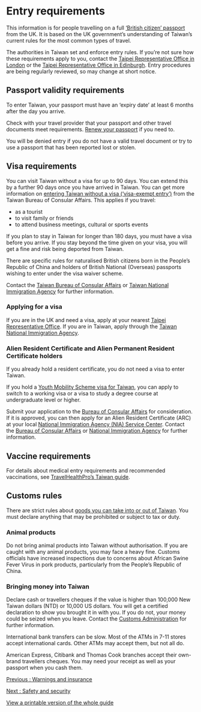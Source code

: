 # Entry requirements

This information is for people travelling on a full [‘British citizen’ passport](https://www.gov.uk/types-of-british-nationality) from the UK. It is based on the UK government’s understanding of Taiwan’s current rules for the most common types of travel.

The authorities in Taiwan set and enforce entry rules. If you’re not sure how these requirements apply to you, contact the [Taipei Representative Office in London](https://www.roc-taiwan.org/uk_en/index.html) or the [Taipei Representative Office in Edinburgh](https://www.roc-taiwan.org/ukedi_en/index.html). Entry procedures are being regularly reviewed, so may change at short notice.

## Passport validity requirements

To enter Taiwan, your passport must have an ‘expiry date’ at least 6 months after the day you arrive.

Check with your travel provider that your passport and other travel documents meet requirements. [Renew your passport](https://www.gov.uk/renew-adult-passport/renew) if you need to.

You will be denied entry if you do not have a valid travel document or try to use a passport that has been reported lost or stolen.

## Visa requirements

You can visit Taiwan without a visa for up to 90 days. You can extend this by a further 90 days once you have arrived in Taiwan. You can get more information on [entering Taiwan without a visa (‘visa-exempt entry’)](https://www.boca.gov.tw/cp-149-4486-7785a-2.html) from the Taiwan Bureau of Consular Affairs. This applies if you travel:

* as a tourist
* to visit family or friends
* to attend business meetings, cultural or sports events

If you plan to stay in Taiwan for longer than 180 days, you must have a visa before you arrive. If you stay beyond the time given on your visa, you will get a fine and risk being deported from Taiwan.

There are specific rules for naturalised British citizens born in the People’s Republic of China and holders of British National (Overseas) passports wishing to enter under the visa waiver scheme.

Contact the [Taiwan Bureau of Consular Affairs](https://www.boca.gov.tw/mp-2.html) or [Taiwan National Immigration Agency](https://www.immigration.gov.tw/5475/) for further information.

### Applying for a visa

If you are in the UK and need a visa, apply at your nearest [Taipei Representative Office](https://www.roc-taiwan.org/uk_en/index.html). If you are in Taiwan, apply through the [Taiwan National Immigration Agency](https://www.immigration.gov.tw/5475/).

### Alien Resident Certificate and Alien Permanent Resident Certificate holders

If you already hold a resident certificate, you do not need a visa to enter Taiwan.

If you hold a [Youth Mobility Scheme visa for Taiwan](https://www.roc-taiwan.org/ukedi_en/post/711.html), you can apply to switch to a working visa or a visa to study a degree course at undergraduate level or higher.

Submit your application to the [Bureau of Consular Affairs](https://www.boca.gov.tw/mp-2.html) for consideration. If it is approved, you can then apply for an Alien Resident Certificate (ARC) at your local [National Immigration Agency (NIA) Service Center](https://www.immigration.gov.tw/5475/5478/141386/127061/127076/). Contact the [Bureau of Consular Affairs](https://www.boca.gov.tw/mp-2.html) or [National Immigration Agency](https://www.immigration.gov.tw/5475/) for further information.

## Vaccine requirements

For details about medical entry requirements and recommended vaccinations, see [TravelHealthPro’s Taiwan guide](https://travelhealthpro.org.uk/country/218/taiwan#Vaccine_Recommendations).

## Customs rules

There are strict rules about [goods you can take into or out of Taiwan](https://web.customs.gov.tw/etaipei/singlehtml/3396?cntId=384c2899694f48038eba557cfc22ffd0). You must declare anything that may be prohibited or subject to tax or duty.

### Animal products

Do not bring animal products into Taiwan without authorisation. If you are caught with any animal products, you may face a heavy fine. Customs officials have increased inspections due to concerns about African Swine Fever Virus in pork products, particularly from the People’s Republic of China.

### Bringing money into Taiwan

Declare cash or travellers cheques if the value is higher than 100,000 New Taiwan dollars (NTD) or 10,000 US dollars. You will get a certified declaration to show you brought it in with you. If you do not, your money could be seized when you leave. Contact the [Customs Administration](https://web.customs.gov.tw/ekaohsiung/singlehtml/c718884d9be040dcb652112cdbabad3a?cntId=cb9e98e0aa664b4eb58f638076ddbeef) for further information.

International bank transfers can be slow. Most of the ATMs in 7-11 stores accept international cards. Other ATMs may accept them, but not all do.

American Express, Citibank and Thomas Cook branches accept their own-brand travellers cheques. You may need your receipt as well as your passport when you cash them.

[Previous
:
Warnings and insurance](/foreign-travel-advice/taiwan)

[Next
:
Safety and security](/foreign-travel-advice/taiwan/safety-and-security)

[View a printable version of the whole guide](/foreign-travel-advice/taiwan/print)